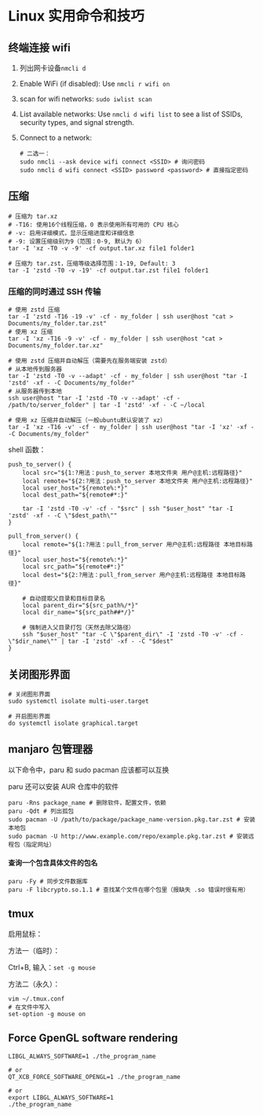 # Linux 实用命令和技巧

## 终端连接 wifi 

1. 列出网卡设备`nmcli d`

2. Enable WiFi (if disabled): Use `nmcli r wifi on`

3. scan for wifi networks:  `sudo iwlist scan`

4. List available networks: Use `nmcli d wifi list` to see a list of SSIDs, security types, and signal strength.

5. Connect to a network: 

   ```shell
   # 二选一：
   sudo nmcli --ask device wifi connect <SSID> # 询问密码
   sudo nmcli d wifi connect <SSID> password <password> # 直接指定密码
   ```

## 压缩

```shell
# 压缩为 tar.xz
# -T16: 使用16个线程压缩，0 表示使用所有可用的 CPU 核心
# -v: 启用详细模式，显示压缩进度和详细信息
# -9: 设置压缩级别为9（范围：0-9, 默认为 6）
tar -I 'xz -T0 -v -9' -cf output.tar.xz file1 folder1

# 压缩为 tar.zst，压缩等级选择范围：1-19, Default: 3
tar -I 'zstd -T0 -v -19' -cf output.tar.zst file1 folder1
```

### 压缩的同时通过 SSH 传输

```shell
# 使用 zstd 压缩
tar -I 'zstd -T16 -19 -v' -cf - my_folder | ssh user@host "cat > Documents/my_folder.tar.zst"
# 使用 xz 压缩
tar -I 'xz -T16 -9 -v' -cf - my_folder | ssh user@host "cat > Documents/my_folder.tar.xz"

# 使用 zstd 压缩并自动解压（需要先在服务端安装 zstd）
# 从本地传到服务器
tar -I 'zstd -T0 -v --adapt' -cf - my_folder | ssh user@host "tar -I 'zstd' -xf - -C Documents/my_folder"
# 从服务器传到本地
ssh user@host "tar -I 'zstd -T0 -v --adapt' -cf - /path/to/server_folder" | tar -I 'zstd' -xf - -C ~/local

# 使用 xz 压缩并自动解压（一般ubuntu默认安装了 xz）
tar -I 'xz -T16 -v' -cf - my_folder | ssh user@host "tar -I 'xz' -xf - -C Documents/my_folder"
```

shell 函数：

```shell
push_to_server() {
    local src="${1:?用法：push_to_server 本地文件夹 用户@主机:远程路径}"
    local remote="${2:?用法：push_to_server 本地文件夹 用户@主机:远程路径}"
    local user_host="${remote%:*}"
    local dest_path="${remote#*:}"
    
    tar -I 'zstd -T0 -v' -cf - "$src" | ssh "$user_host" "tar -I 'zstd' -xf - -C \"$dest_path\""
}

pull_from_server() {
    local remote="${1:?用法：pull_from_server 用户@主机:远程路径 本地目标路径}"
    local user_host="${remote%:*}"
    local src_path="${remote#*:}"
    local dest="${2:?用法：pull_from_server 用户@主机:远程路径 本地目标路径}"
    
    # 自动提取父目录和目标目录名
    local parent_dir="${src_path%/*}"
    local dir_name="${src_path##*/}"

    # 强制进入父目录打包（天然去除父路径）
    ssh "$user_host" "tar -C \"$parent_dir\" -I 'zstd -T0 -v' -cf - \"$dir_name\"" | tar -I 'zstd' -xf - -C "$dest"
}
```

## 关闭图形界面

```shell
# 关闭图形界面
sudo systemctl isolate multi-user.target

# 开启图形界面
do systemctl isolate graphical.target
```

## manjaro 包管理器

以下命令中，paru 和 sudo pacman 应该都可以互换

paru 还可以安装 AUR 仓库中的软件

```shell
paru -Rns package_name # 删除软件，配置文件，依赖
paru -Qdt # 列出孤包
sudo pacman -U /path/to/package/package_name-version.pkg.tar.zst # 安装本地包
sudo pacman -U http://www.example.com/repo/example.pkg.tar.zst # 安装远程包（指定网址）
```

#### 查询一个包含具体文件的包名

```shell
paru -Fy # 同步文件数据库
paru -F libcrypto.so.1.1 # 查找某个文件在哪个包里（报缺失 .so 错误时很有用）
```

## tmux

启用鼠标：

方法一（临时）：

Ctrl+B, 输入：`set -g mouse`

方法二（永久）：

```shell
vim ~/.tmux.conf
# 在文件中写入
set-option -g mouse on
```

## Force GpenGL software rendering

```shell
LIBGL_ALWAYS_SOFTWARE=1 ./the_program_name

# or
QT_XCB_FORCE_SOFTWARE_OPENGL=1 ./the_program_name

# or
export LIBGL_ALWAYS_SOFTWARE=1
./the_program_name
```
